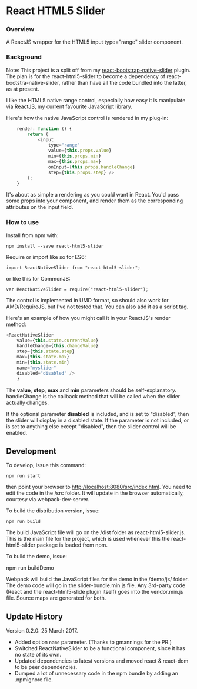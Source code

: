 # React HTML5 Slider

### Overview
A ReactJS wrapper for the HTML5 input type="range" slider component.


### Background
Note: This project is a split off from my [react-bootstrap-native-slider](https://www.npmjs.com/package/react-bootstrap-native-slider) plugin.  The plan is for the react-html5-slider to become a dependency of react-bootstra-native-slider, rather than have all the code bundled into the latter, as at present.

I like the HTML5 native range control, especially how easy it is manipulate via [ReactJS](http://facebook.github.io/react/), my current favourite JavaScript library.

Here's how the native JavaScript control is rendered in my plug-in:

```JavaScript
    render: function () {
        return (
            <input
                type="range"
                value={this.props.value}
                min={this.props.min}
                max={this.props.max}
                onInput={this.props.handleChange}
                step={this.props.step} />
        );
    }
```

It's about as simple a rendering as you could want in React.  You'd pass some props into your component, and render them as the corresponding attributes on the input field.


### How to use
Install from npm with:

    npm install --save react-html5-slider

Require or import like so for ES6:

    import ReactNativeSlider from "react-html5-slider";

or like this for CommonJS:

    var ReactNativeSlider = require("react-html5-slider");


The control is implemented in UMD format, so should also work for AMD/RequireJS, but I've not tested that.  You can also add it as a script tag.


Here's an example of how you might call it in your ReactJS's render method:

```JavaScript
<ReactNativeSlider
    value={this.state.currentValue}
    handleChange={this.changeValue}
    step={this.state.step}
    max={this.state.max}
    min={this.state.min}
    name="myslider"
    disabled="disabled" />
    }
```

The **value**, **step**, **max** and **min** parameters should be self-explanatory.  handleChange is the callback method that will be called when the slider actually changes.

If the optional parameter **disabled** is included, and is set to "disabled", then the slider will display in a disabled state.  If the parameter is not included, or is set to anything else except "disabled", then the slider control will be enabled.

## Development
To develop, issue this command:

    npm run start

then point your browser to [http://localhost:8080/src/index.html](http://localhost:8080/src/index.html).  You need to edit the code in the /src folder.  It will update in the browser automatically, courtesy via webpack-dev-server.

To build the distribution version, issue:

    npm run build

The build JavaScript file will go on the /dist folder as react-html5-slider.js.  This is the main file for the project, which is used whenever this the react-html5-slider package is loaded from npm.

To build the demo, issue:

   npm run buildDemo

Webpack will build the JavaScript files for the demo in the /demo/js/ folder.  The demo code will go in the slider-bundle.min.js file.  Any 3rd-party code (React and the react-html5-slide plugin itself) goes into the vendor.min.js file.  Source maps are generated for both.


## Update History
Version 0.2.0: 25 March 2017.
* Added option `name` parameter. (Thanks to gmannings for the PR.)
* Switched ReactNativeSlider to be a functional component, since it has no state of its own.
* Updated dependencies to latest versions and moved react & react-dom to be peer dependencies.
* Dumped a lot of unnecessary code in the npm bundle by adding an .npmignore file.


